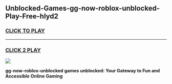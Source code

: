
## Unblocked-Games-gg-now-roblox-unblocked-Play-Free-hlyd2
<h3>
<a href="https://premium76.site?title=gg-now-roblox-unblocked&ref=10A">CLICK TO PLAY</a></h3>
<hr>

<h3>
<a href="https://premium76.site?title=gg-now-roblox-unblocked&ref=10A">CLICK 2 PLAY</a>
  
</h3>

<a href="https://premium76.site?title=gg-now-roblox-unblocked&ref=10A"><img src="https://clearcache.store/games.png"></a>


**gg-now-roblox-unblocked games unblocked: Your Gateway to Fun and Accessible Online Gaming**
